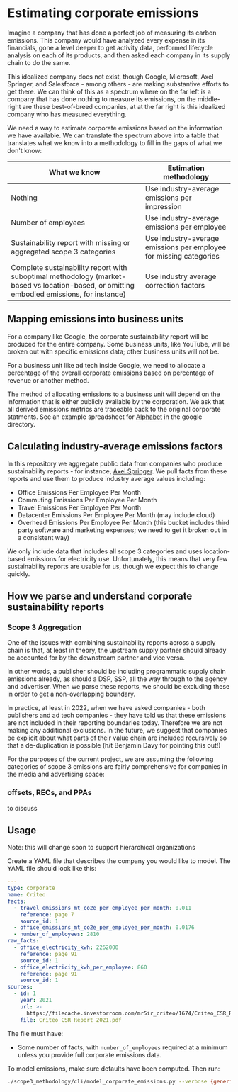 # Estimating corporate emissions

Imagine a company that has done a perfect job of measuring its carbon emissions. This company would have analyzed every expense in its financials, gone a level deeper to get activity data, performed lifecycle analysis on each of its products, and then asked each company in its supply chain to do the same.

This idealized company does not exist, though Google, Microsoft, Axel Springer, and Salesforce - among others - are making substantive efforts to get there. We can think of this as a spectrum where on the far left is a company that has done nothing to measure its emissions, on the middle-right are these best-of-breed companies, at at the far right is this idealized company who has measured everything.

We need a way to estimate corporate emissions based on the information we have available. We can translate the spectrum above into a table that translates what we know into a methodology to fill in the gaps of what we don't know:

| What we know                                                                                                                              | Estimation methodology                                             |
| ----------------------------------------------------------------------------------------------------------------------------------------- | ------------------------------------------------------------------ |
| Nothing                                                                                                                                   | Use industry-average emissions per impression                      |
| Number of employees                                                                                                                       | Use industry-average emissions per employee                        |
| Sustainability report with missing or aggregated scope 3 categories                                                                       | Use industry-average emissions per employee for missing categories |
| Complete sustainability report with suboptimal methodology (market-based vs location-based, or omitting embodied emissions, for instance) | Use industry average correction factors                            |

## Mapping emissions into business units

For a company like Google, the corporate sustainability report will be produced for the entire company. Some business units, like YouTube, will be broken out with specific emissions data; other business units will not be.

For a business unit like ad tech inside Google, we need to allocate a percentage of the overall corporate emissions based on percentage of revenue or another method.

The method of allocating emissions to a business unit will depend on the information that is either publicly available by the corporation. We ask that all derived emissions metrics are traceable back to the original corporate statments. See an example spreadsheet for [Alphabet](../sources/companies/google/alphabet.xlsx) in the google directory.

## Calculating industry-average emissions factors

In this repository we aggregate public data from companies who produce sustainability reports - for instance, [Axel Springer](../sources/companies/axel%20springer/data.yaml). We pull facts from these reports and use them to produce industry average values including:

- Office Emissions Per Employee Per Month
- Commuting Emissions Per Employee Per Month
- Travel Emissions Per Employee Per Month
- Datacenter Emissions Per Employee Per Month (may include cloud)
- Overhead Emissions Per Employee Per Month (this bucket includes third party software and marketing expenses; we need to get it broken out in a consistent way)

We only include data that includes all scope 3 categories and uses location-based emissions for electricity use. Unfortunately, this means that very few sustainability reports are usable for us, though we expect this to change quickly.

## How we parse and understand corporate sustainability reports

### Scope 3 Aggregation

One of the issues with combining sustainability reports across a supply chain is that, at least in theory, the upstream supply partner should already be accounted for by the downstream partner and vice versa.

In other words, a publisher should be including programmatic supply chain emissions already, as should a DSP, SSP, all the way through to the agency and advertiser. When we parse these reports, we should be excluding these in order to get a non-overlapping boundary.

In practice, at least in 2022, when we have asked companies - both publishers and ad tech companies - they have told us that these emissions are not included in their reporting boundaries today. Therefore we are not making any additional exclusions. In the future, we suggest that companies be explicit about what parts of their value chain are included recursively so that a de-duplication is possible (h/t Benjamin Davy for pointing this out!)

For the purposes of the current project, we are assuming the following categories of scope 3 emissions are fairly comprehensive for companies in the media and advertising space:

### offsets, RECs, and PPAs

to discuss

## Usage

Note: this will change soon to support hierarchical organizations

Create a YAML file that describes the company you would like to model. The YAML file should look like this:

```yaml
---
type: corporate
name: Criteo
facts:
  - travel_emissions_mt_co2e_per_employee_per_month: 0.011
    reference: page 7
    source_id: 1
  - office_emissions_mt_co2e_per_employee_per_month: 0.0176
  - number_of_employees: 2810
raw_facts:
  - office_electricity_kwh: 2262000
    reference: page 91
    source_id: 1
  - office_electricity_kwh_per_employee: 860
    reference: page 91
    source_id: 1
sources:
  - id: 1
    year: 2021
    url: >-
      https://filecache.investorroom.com/mr5ir_criteo/1674/Criteo_CSR_Report_2021.pdf
    file: Criteo_CSR_Report_2021.pdf
```

The file must have:

- Some number of facts, with `number_of_employees` required at a minimum unless you provide full corporate emissions data.

To model emissions, make sure defaults have been computed. Then run:

```sh
./scope3_methodology/cli/model_corporate_emissions.py --verbose {generic,atp,publisher} [company_file.yaml]
```
